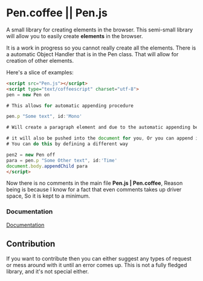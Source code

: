 # Pen.coffee || Pen.js

A small library for creating elements in the browser.
This semi-small library will allow you to easily create **elements** in the browser.

It is a work in progress so you cannot really create all the elements. There is a
automatic Object Handler that is in the Pen class. That will allow for creation of other elements.

Here's a slice of examples:

```html
<script src="Pen.js"></script>
<script type="text/coffeescript" charset="utf-8">
pen = new Pen on

# This allows for automatic appending procedure

pen.p "Some text", id:'Mono'

# Will create a paragraph element and due to the automatic appending being true,

# it will also be pushed into the document for you, Or you can append it manually
# You can do this by defining a different way

pen2 = new Pen off
para = pen.p "Some Other text", id:'Time'
document.body.appendChild para
</script>
```

Now there is no comments in the main file **Pen.js | Pen.coffee**,
Reason being is because I know for a fact that even comments takes up driver space, So it is kept to a minimum.

### Documentation
[Documentation](https://github.com/Monochromefx/pen-coffee/tree/master/docs)

## Contribution

If you want to contribute then you can either suggest any types of request or mess around with it until an error comes up.
This is not a fully fledged library, and it's not special either.
